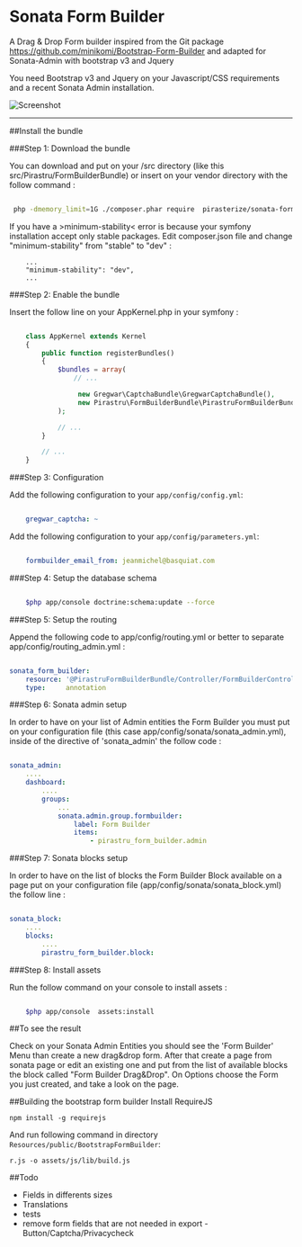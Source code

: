 

Sonata Form Builder
==========================

A Drag & Drop Form builder inspired from the Git package https://github.com/minikomi/Bootstrap-Form-Builder
and adapted for Sonata-Admin with bootstrap v3 and Jquery

You need Bootstrap v3 and Jquery on your Javascript/CSS requirements and a recent Sonata Admin installation.

![Screenshot](Resources/doc/images/Form_Builder_screenshot.png)

-----------------------------------

##Install the bundle

###Step 1: Download the bundle
 
You can download and put on your /src directory (like this  src/Pirastru/FormBuilderBundle)
or insert on your vendor directory with the follow command :

```sh

 php -dmemory_limit=1G ./composer.phar require  pirasterize/sonata-form-builder

```
If you have a >minimum-stability< error is because your symfony installation accept only stable packages.
Edit composer.json file and change "minimum-stability" from "stable" to "dev" :

```
    ...
    "minimum-stability": "dev",
    ...

```


###Step 2: Enable the bundle

Insert the follow line on your AppKernel.php in your symfony :

```php

    class AppKernel extends Kernel
    {
        public function registerBundles()
        {
            $bundles = array(
                // ...

                 new Gregwar\CaptchaBundle\GregwarCaptchaBundle(),
                 new Pirastru\FormBuilderBundle\PirastruFormBuilderBundle()
            );

            // ...
        }

        // ...
    }
```

###Step 3: Configuration

Add the following configuration to your `app/config/config.yml`:

``` yml

    gregwar_captcha: ~

```
    

Add the following configuration to your `app/config/parameters.yml`:

``` yml

    formbuilder_email_from: jeanmichel@basquiat.com

```

###Step 4: Setup the database schema

```sh

    $php app/console doctrine:schema:update --force

```

###Step 5: Setup the routing

Append the following code to app/config/routing.yml or better to separate app/config/routing_admin.yml :

```yml

sonata_form_builder:
    resource: '@PirastruFormBuilderBundle/Controller/FormBuilderController.php'
    type:     annotation

```

###Step 6: Sonata admin setup

In order to have on your list of Admin entities the Form Builder you must put on your configuration file (this case app/config/sonata/sonata_admin.yml), inside of the directive of 'sonata_admin' the follow code :

```yml

sonata_admin:
    ....
    dashboard:
        ....
        groups:
            ...
            sonata.admin.group.formbuilder:
                label: Form Builder
                items:
                    - pirastru_form_builder.admin

```

###Step 7: Sonata blocks setup

In order to have on the list of blocks the Form Builder Block available on a page put on your configuration file (app/config/sonata/sonata_block.yml) the follow line :

``` yml

sonata_block:
    ....
    blocks:
        ....
        pirastru_form_builder.block:

```

###Step 8: Install assets

Run the follow command on your console to install assets :

```sh

    $php app/console  assets:install

```



##To see the result

Check on your Sonata Admin Entities you should see the 'Form Builder' Menu than create a new drag&drop form.
After that create a page from sonata page or edit an existing one and put from the list of available blocks the block called "Form Builder Drag&Drop".
On Options choose the Form you just created, and take a look on the page.

##Building the bootstrap form builder
Install RequireJS
```
npm install -g requirejs
```
And run following command in directory `Resources/public/BootstrapFormBuilder`:
```
r.js -o assets/js/lib/build.js
```

##Todo
- Fields in differents sizes
- Translations
- tests
- remove form fields that are not needed in export - Button/Captcha/Privacycheck

